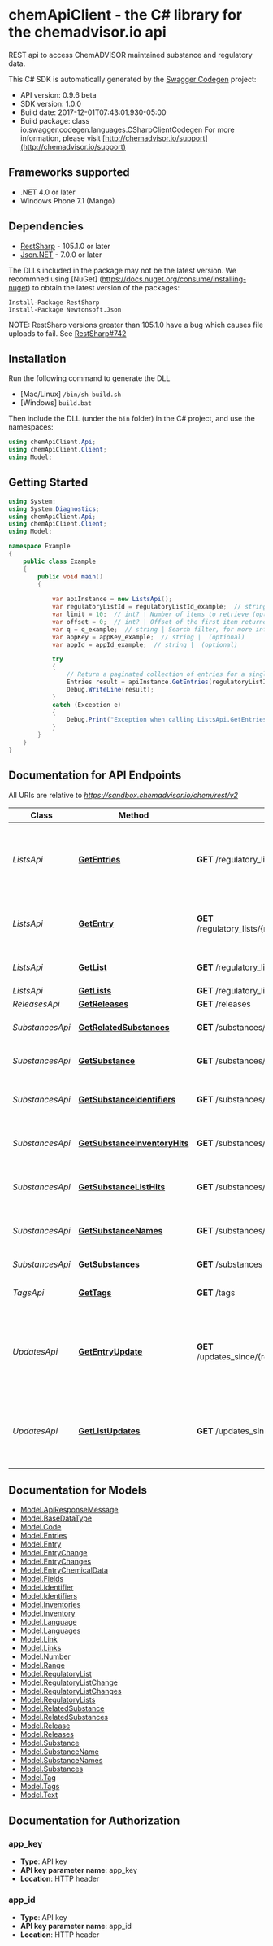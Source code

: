 # chemApiClient - the C# library for the chemadvisor.io api

REST api to access ChemADVISOR maintained substance and regulatory data.

This C# SDK is automatically generated by the [Swagger Codegen](https://github.com/swagger-api/swagger-codegen) project:

- API version: 0.9.6 beta
- SDK version: 1.0.0
- Build date: 2017-12-01T07:43:01.930-05:00
- Build package: class io.swagger.codegen.languages.CSharpClientCodegen
    For more information, please visit [http://chemadvisor.io/support](http://chemadvisor.io/support)

## Frameworks supported
- .NET 4.0 or later
- Windows Phone 7.1 (Mango)

## Dependencies
- [RestSharp](https://www.nuget.org/packages/RestSharp) - 105.1.0 or later
- [Json.NET](https://www.nuget.org/packages/Newtonsoft.Json/) - 7.0.0 or later

The DLLs included in the package may not be the latest version. We recommned using [NuGet] (https://docs.nuget.org/consume/installing-nuget) to obtain the latest version of the packages:
```
Install-Package RestSharp
Install-Package Newtonsoft.Json
```

NOTE: RestSharp versions greater than 105.1.0 have a bug which causes file uploads to fail. See [RestSharp#742](https://github.com/restsharp/RestSharp/issues/742)

## Installation
Run the following command to generate the DLL
- [Mac/Linux] `/bin/sh build.sh`
- [Windows] `build.bat`

Then include the DLL (under the `bin` folder) in the C# project, and use the namespaces:
```csharp
using chemApiClient.Api;
using chemApiClient.Client;
using Model;
```

## Getting Started

```csharp
using System;
using System.Diagnostics;
using chemApiClient.Api;
using chemApiClient.Client;
using Model;

namespace Example
{
    public class Example
    {
        public void main()
        {
            
            var apiInstance = new ListsApi();
            var regulatoryListId = regulatoryListId_example;  // string | Regulatory List ID
            var limit = 10;  // int? | Number of items to retrieve (optional)  (default to 10)
            var offset = 0;  // int? | Offset of the first item returned (optional)  (default to 0)
            var q = q_example;  // string | Search filter, for more information <http://chemadvisor.io/docs/api/v2/filtering.html> (optional) 
            var appKey = appKey_example;  // string |  (optional) 
            var appId = appId_example;  // string |  (optional) 

            try
            {
                // Return a paginated collection of entries for a single Regulatory List
                Entries result = apiInstance.GetEntries(regulatoryListId, limit, offset, q, appKey, appId);
                Debug.WriteLine(result);
            }
            catch (Exception e)
            {
                Debug.Print("Exception when calling ListsApi.GetEntries: " + e.Message );
            }
        }
    }
}
```

<a name="documentation-for-api-endpoints"></a>
## Documentation for API Endpoints

All URIs are relative to *https://sandbox.chemadvisor.io/chem/rest/v2*

Class | Method | HTTP request | Description
------------ | ------------- | ------------- | -------------
*ListsApi* | [**GetEntries**](docs/ListsApi.md#getentries) | **GET** /regulatory_lists/{regulatory_list_id}/entries | Return a paginated collection of entries for a single Regulatory List
*ListsApi* | [**GetEntry**](docs/ListsApi.md#getentry) | **GET** /regulatory_lists/{regulatory_list_id}/entries/{substance_id} | Find the entries for a specific Substance on List
*ListsApi* | [**GetList**](docs/ListsApi.md#getlist) | **GET** /regulatory_lists/{regulatory_list_id} | Find a Regulatory List by ID
*ListsApi* | [**GetLists**](docs/ListsApi.md#getlists) | **GET** /regulatory_lists | All Lists
*ReleasesApi* | [**GetReleases**](docs/ReleasesApi.md#getreleases) | **GET** /releases | All Releases
*SubstancesApi* | [**GetRelatedSubstances**](docs/SubstancesApi.md#getrelatedsubstances) | **GET** /substances/{substance_id}/related_substances | Links to related substances
*SubstancesApi* | [**GetSubstance**](docs/SubstancesApi.md#getsubstance) | **GET** /substances/{substance_id} | Find substance by ID
*SubstancesApi* | [**GetSubstanceIdentifiers**](docs/SubstancesApi.md#getsubstanceidentifiers) | **GET** /substances/{substance_id}/identifiers | A substance's public identifiers
*SubstancesApi* | [**GetSubstanceInventoryHits**](docs/SubstancesApi.md#getsubstanceinventoryhits) | **GET** /substances/{substance_id}/inventories | A substance's inventory status
*SubstancesApi* | [**GetSubstanceListHits**](docs/SubstancesApi.md#getsubstancelisthits) | **GET** /substances/{substance_id}/regulatory_lists | LOLI lists containing this substance
*SubstancesApi* | [**GetSubstanceNames**](docs/SubstancesApi.md#getsubstancenames) | **GET** /substances/{substance_id}/names | Get a Specific Substance's names
*SubstancesApi* | [**GetSubstances**](docs/SubstancesApi.md#getsubstances) | **GET** /substances | All Substances
*TagsApi* | [**GetTags**](docs/TagsApi.md#gettags) | **GET** /tags | Get All Available Tags
*UpdatesApi* | [**GetEntryUpdate**](docs/UpdatesApi.md#getentryupdate) | **GET** /updates_since/{release_id}/entry_changes/{substance_id} | Get Specific Regulatory Data Updates that were released after release_id
*UpdatesApi* | [**GetListUpdates**](docs/UpdatesApi.md#getlistupdates) | **GET** /updates_since/{release_id}/regulatory_list_changes | Get All List additions and removals released after release_id


<a name="documentation-for-models"></a>
## Documentation for Models

 - [Model.ApiResponseMessage](docs/ApiResponseMessage.md)
 - [Model.BaseDataType](docs/BaseDataType.md)
 - [Model.Code](docs/Code.md)
 - [Model.Entries](docs/Entries.md)
 - [Model.Entry](docs/Entry.md)
 - [Model.EntryChange](docs/EntryChange.md)
 - [Model.EntryChanges](docs/EntryChanges.md)
 - [Model.EntryChemicalData](docs/EntryChemicalData.md)
 - [Model.Fields](docs/Fields.md)
 - [Model.Identifier](docs/Identifier.md)
 - [Model.Identifiers](docs/Identifiers.md)
 - [Model.Inventories](docs/Inventories.md)
 - [Model.Inventory](docs/Inventory.md)
 - [Model.Language](docs/Language.md)
 - [Model.Languages](docs/Languages.md)
 - [Model.Link](docs/Link.md)
 - [Model.Links](docs/Links.md)
 - [Model.Number](docs/Number.md)
 - [Model.Range](docs/Range.md)
 - [Model.RegulatoryList](docs/RegulatoryList.md)
 - [Model.RegulatoryListChange](docs/RegulatoryListChange.md)
 - [Model.RegulatoryListChanges](docs/RegulatoryListChanges.md)
 - [Model.RegulatoryLists](docs/RegulatoryLists.md)
 - [Model.RelatedSubstance](docs/RelatedSubstance.md)
 - [Model.RelatedSubstances](docs/RelatedSubstances.md)
 - [Model.Release](docs/Release.md)
 - [Model.Releases](docs/Releases.md)
 - [Model.Substance](docs/Substance.md)
 - [Model.SubstanceName](docs/SubstanceName.md)
 - [Model.SubstanceNames](docs/SubstanceNames.md)
 - [Model.Substances](docs/Substances.md)
 - [Model.Tag](docs/Tag.md)
 - [Model.Tags](docs/Tags.md)
 - [Model.Text](docs/Text.md)


## Documentation for Authorization

### app_key

- **Type**: API key
- **API key parameter name**: app_key
- **Location**: HTTP header

### app_id

- **Type**: API key
- **API key parameter name**: app_id
- **Location**: HTTP header

